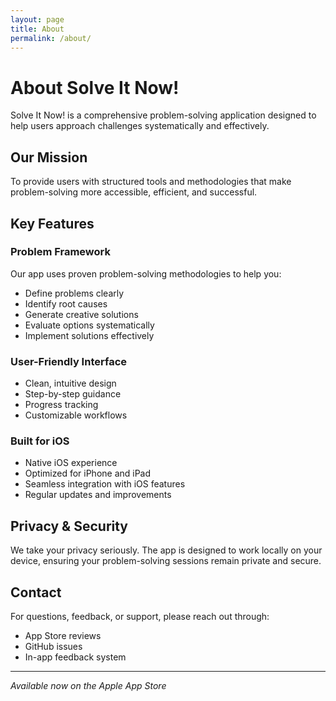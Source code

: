 ```yaml
---
layout: page
title: About
permalink: /about/
---
```


# About Solve It Now!

Solve It Now! is a comprehensive problem-solving application designed to help users approach challenges systematically and effectively.

## Our Mission

To provide users with structured tools and methodologies that make problem-solving more accessible, efficient, and successful.

## Key Features

### Problem Framework
Our app uses proven problem-solving methodologies to help you:
- Define problems clearly
- Identify root causes
- Generate creative solutions
- Evaluate options systematically
- Implement solutions effectively

### User-Friendly Interface
- Clean, intuitive design
- Step-by-step guidance
- Progress tracking
- Customizable workflows

### Built for iOS
- Native iOS experience
- Optimized for iPhone and iPad
- Seamless integration with iOS features
- Regular updates and improvements

## Privacy & Security

We take your privacy seriously. The app is designed to work locally on your device, ensuring your problem-solving sessions remain private and secure.

## Contact

For questions, feedback, or support, please reach out through:
- App Store reviews
- GitHub issues
- In-app feedback system

---

*Available now on the Apple App Store*
